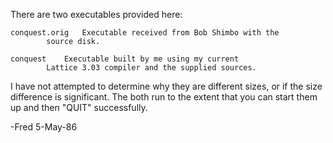There are two executables provided here:

	conquest.orig	Executable received from Bob Shimbo with the
			source disk.

	conquest	Executable built by me using my current
			Lattice 3.03 compiler and the supplied sources.

I have not attempted to determine why they are different sizes, or
if the size difference is significant.  The both run to the extent
that you can start them up and then "QUIT" successfully.

-Fred	5-May-86
